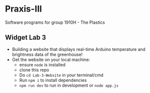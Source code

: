 # Praxis-III
Software programs for group 1910H - The Plastics

## Widget Lab 3
* Building a website that displays real-time Arduino temperature and brightness data of the greenhouse!
* Get the website on your local machine:
  * ensure `node` is installed
  * clone this repo
  * Do `cd Lab-3-Website` in your terminal/cmd
  * Run `npm i` to install dependencies
  * `npm run dev` to run in development or `node app.js`
